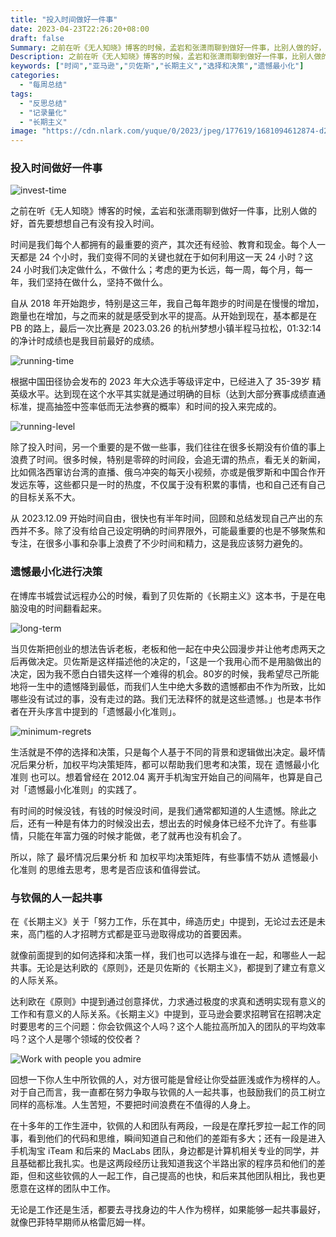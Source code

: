 ```yaml
---
title: "投入时间做好一件事"
date: 2023-04-23T22:26:20+08:00
draft: false
Summary: 之前在听《无人知晓》博客的时候，孟岩和张潇雨聊到做好一件事，比别人做的好，首先要看自己有没有投入时间。时间是我们每个人都拥有的最重要的资产，其次还有经验、教育和现金。每个人的一天都是 24 个小时，我们变得不同的关键也就在于如何利用这 24 小时？这24小时要决定做什么，不做什么；考虑到长期主义，还有坚持在做什么，坚持不做什么。
Description: 之前在听《无人知晓》博客的时候，孟岩和张潇雨聊到做好一件事，比别人做的好，首先要看自己有没有投入时间。时间是我们每个人都拥有的最重要的资产，其次还有经验、教育和现金。每个人的一天都是 24 个小时，我们变得不同的关键也就在于如何利用这 24 小时？这24小时要决定做什么，不做什么；考虑到长期主义，还有坚持在做什么，坚持不做什么。
keywords: ["时间","亚马逊","贝佐斯","长期主义","选择和决策","遗憾最小化"]
categories:
  - "每周总结"
tags:
  - "反思总结"
  - "记录量化"
  - "长期主义"
image: "https://cdn.nlark.com/yuque/0/2023/jpeg/177619/1681094612874-d233d177-ef44-4d68-8a04-e8d75bb9cb1c.jpeg"
---
```


### 投入时间做好一件事

![invest-time](https://cdn.nlark.com/yuque/0/2023/png/177619/1682408789348-00ac1092-ceac-438c-b40d-3b6cf7f84bf1.png)

之前在听《无人知晓》博客的时候，孟岩和张潇雨聊到做好一件事，比别人做的好，首先要想想自己有没有投入时间。

时间是我们每个人都拥有的最重要的资产，其次还有经验、教育和现金。每个人一天都是 24 个小时，我们变得不同的关键也就在于如何利用这一天 24 小时？这 24 小时我们决定做什么，不做什么；考虑的更为长远，每一周，每个月，每一年，我们坚持在做什么，坚持不做什么。

自从 2018 年开始跑步，特别是这三年，我自己每年跑步的时间是在慢慢的增加，跑量也在增加，与之而来的就是感受到水平的提高。从开始到现在，基本都是在 PB 的路上，最后一次比赛是 2023.03.26 的杭州梦想小镇半程马拉松，01:32:14 的净计时成绩也是我目前最好的成绩。

![running-time](https://cdn.nlark.com/yuque/0/2023/png/177619/1682398463096-bf9ef90d-a23d-4992-bd9e-ae6a49cd3b6b.png)

根据中国田径协会发布的 2023 年大众选手等级评定中，已经进入了 35-39岁 精英级水平。达到现在这个水平其实就是通过明确的目标（达到大部分赛事成绩直通标准，提高抽签中签率低而无法参赛的概率）和时间的投入来完成的。

![running-level](https://cdn.nlark.com/yuque/0/2023/png/177619/1682398429146-ac506678-bafa-4338-8d61-3fb70bd7e339.png)

除了投入时间，另一个重要的是不做一些事，我们往往在很多长期没有价值的事上浪费了时间。很多时候，特别是零碎的时间段，会追无谓的热点，看无关的新闻，比如佩洛西窜访台湾的直播、俄乌冲突的每天小视频，亦或是俄罗斯和中国合作开发远东等，这些都只是一时的热度，不仅属于没有积累的事情，也和自己还有自己的目标关系不大。

从 2023.12.09 开始时间自由，很快也有半年时间，回顾和总结发现自己产出的东西并不多。除了没有给自己设定明确的时间界限外，可能最重要的也是不够聚焦和专注，在很多小事和杂事上浪费了不少时间和精力，这是我应该努力避免的。

### 遗憾最小化进行决策

在博库书城尝试远程办公的时候，看到了贝佐斯的《长期主义》这本书，于是在电脑没电的时间翻看起来。

![long-term](https://cdn.nlark.com/yuque/0/2023/png/177619/1682398473751-65216a8d-135d-43d2-93df-21259c3a9569.png)

当贝佐斯把创业的想法告诉老板，老板和他一起在中央公园漫步并让他考虑两天之后再做决定。贝佐斯是这样描述他的决定的，「这是一个我用心而不是用脑做出的决定，因为我不愿白白错失这样一个难得的机会。80岁的时候，我希望尽己所能地将一生中的遗憾降到最低，而我们人生中绝大多数的遗憾都由不作为所致，比如哪些没有试过的事，没有走过的路。我们无法释怀的就是这些遗憾。」也是本书作者在开头序言中提到的「遗憾最小化准则」。

![minimum-regrets](https://cdn.nlark.com/yuque/0/2023/png/177619/1682398482930-af4a61a4-7cce-45ae-b9a6-c0b5b0bdac78.png)

生活就是不停的选择和决策，只是每个人基于不同的背景和逻辑做出决定。最坏情况后果分析，加权平均决策矩阵，都可以帮助我们思考和决策，现在 遗憾最小化准则 也可以。想着曾经在 2012.04 离开手机淘宝开始自己的间隔年，也算是自己对「遗憾最小化准则」的实践了。

有时间的时候没钱，有钱的时候没时间，是我们通常都知道的人生遗憾。除此之后，还有一种是有体力的时候没出去，想出去的时候身体已经不允许了。有些事情，只能在年富力强的时候才能做，老了就再也没有机会了。

所以，除了 最坏情况后果分析 和 加权平均决策矩阵，有些事情不妨从 遗憾最小化准则 的思维去思考，思考是否应该和值得尝试。

### 与钦佩的人一起共事

在《长期主义》关于「努力工作，乐在其中，缔造历史」中提到，无论过去还是未来，高门槛的人才招聘方式都是亚马逊取得成功的首要因素。

就像前面提到的如何选择和决策一样，我们也可以选择与谁在一起，和哪些人一起共事。无论是达利欧的《原则》，还是贝佐斯的《长期主义》，都提到了建立有意义的人际关系。

达利欧在《原则》中提到通过创意择优，力求通过极度的求真和透明实现有意义的工作和有意义的人际关系。《长期主义》中提到，亚马逊会要求招聘官在招聘决定时要思考的三个问题：你会钦佩这个人吗？这个人能拉高所加入的团队的平均效率吗？这个人是哪个领域的佼佼者？

![Work with people you admire](https://cdn.nlark.com/yuque/0/2023/png/177619/1682398491498-2faf6ba1-d912-4d1c-93ef-93cbbb66411d.png)

回想一下你人生中所钦佩的人，对方很可能是曾经让你受益匪浅或作为榜样的人。对于自己而言，我一直都在努力争取与钦佩的人一起共事，也鼓励我们的员工树立同样的高标准。人生苦短，不要把时间浪费在不值得的人身上。

在十多年的工作生涯中，钦佩的人和团队有两段，一段是在摩托罗拉一起工作的同事，看到他们的代码和思维，瞬间知道自己和他们的差距有多大；还有一段是进入手机淘宝 iTeam 和后来的 MacLabs 团队，身边都是计算机相关专业的同学，并且基础都比我扎实。也是这两段经历让我知道我这个半路出家的程序员和他们的差距，但和这些钦佩的人一起工作，自己提高的也快，和后来其他团队相比，我也更愿意在这样的团队中工作。

无论是工作还是生活，都要去寻找身边的牛人作为榜样，如果能够一起共事最好，就像巴菲特早期师从格雷厄姆一样。

